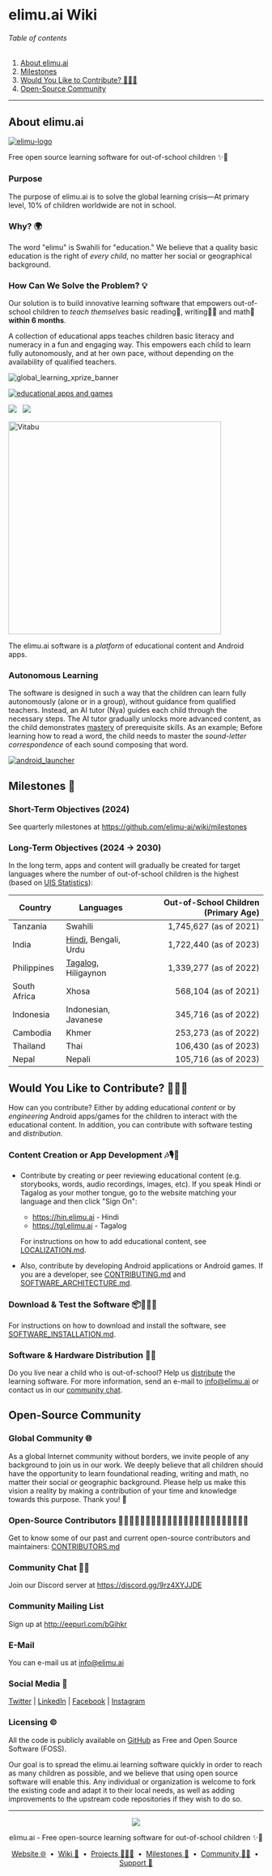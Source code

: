 # elimu.ai Wiki

###### Table of contents
  1. [About elimu.ai](#about)
  1. [Milestones](#milestones)
  1. [Would You Like to Contribute? 👩🏽‍💻](#contribute)
  1. [Open-Source Community](#open-source-community)


---


<a name="about"></a>
## About elimu.ai

[
  ![elimu-logo](https://user-images.githubusercontent.com/15718174/54360503-e8e88980-465c-11e9-9792-32b513105cf3.png)
](http://elimu.ai)

Free open source learning software for out-of-school children ✨🚀

### Purpose

The purpose of elimu.ai is to solve the global learning crisis—At primary level, 10% of children worldwide are not in school.

### Why? 🌍

The word "elimu" is Swahili for "education." We believe that a quality basic education is the right of _every child_, no matter her social or geographical background.

### How Can We Solve the Problem? 💡

Our solution is to build innovative learning software that empowers out-of-school children to _teach themselves_ basic reading📖, writing✍🏽 and math🔢 **within 6 months**.

A collection of educational apps teaches children basic literacy and numeracy in a fun and engaging way. This empowers each child to learn fully autonomously, and at her own pace, without depending on the availability of qualified teachers.

![global_learning_xprize_banner](https://user-images.githubusercontent.com/15718174/82724725-b8918600-9d0a-11ea-9775-76f653fa2a9c.jpg)

[
  ![educational apps and games](https://user-images.githubusercontent.com/15718174/82109205-c3767480-9766-11ea-947b-fa53cfcba767.png)
](https://github.com/elimu-ai/nyas-space-quest)

[![](https://markdown-videos-api.jorgenkh.no/youtube/B4pLVIHeqTc)](https://youtu.be/B4pLVIHeqTc)
&nbsp;
[![](https://markdown-videos-api.jorgenkh.no/youtube/nKVHaz3_xJ8)](https://youtu.be/nKVHaz3_xJ8)

[<img alt="Vitabu" src="https://user-images.githubusercontent.com/15718174/102108186-4796f480-3e3b-11eb-9375-4dcc53b60d7e.png" width="420" />](https://github.com/elimu-ai/vitabu)

The elimu.ai software is a _platform_ of educational content and Android apps.

### Autonomous Learning

The software is designed in such a way that the children can learn fully autonomously (alone or in a group), without guidance from qualified teachers. Instead, an AI tutor (Nya) guides each child through the necessary steps. The AI tutor gradually unlocks more advanced content, as the child demonstrates [mastery](PEDAGOGY.md#personalized-learning-) of prerequisite skills. As an example; Before learning how to read a word, the child needs to master the _sound-letter correspondence_ of each sound composing that word.

[![android_launcher](https://user-images.githubusercontent.com/15718174/82110563-ea867380-9771-11ea-8703-d63e381001eb.gif)](https://github.com/elimu-ai/launcher)


<a name="milestones"></a>
## Milestones 📆

### Short-Term Objectives (2024)

See quarterly milestones at https://github.com/elimu-ai/wiki/milestones

### Long-Term Objectives (2024 → 2030)

In the long term, apps and content will gradually be created for target languages where the number of out-of-school children is the highest (based on [UIS Statistics](http://data.uis.unesco.org/)):

Country | Languages | Out-of-School Children (Primary Age)
------------ | ------------- | ------------:
Tanzania | Swahili | 1,745,627 (as of 2021)
India | [Hindi](https://hin.elimu.ai), Bengali, Urdu | 1,722,440 (as of 2023)
Philippines | [Tagalog](https://tgl.elimu.ai), Hiligaynon | 1,339,277 (as of 2022)
South Africa | Xhosa | 568,104 (as of 2021)
Indonesia | Indonesian, Javanese | 345,716 (as of 2022)
Cambodia | Khmer | 253,273 (as of 2022)
Thailand | Thai | 106,430 (as of 2023)
Nepal | Nepali | 105,716 (as of 2023)

<a name="contribute"></a>
## Would You Like to Contribute? 👩🏽‍💻

How can you contribute? Either by adding educational _content_ or by _engineering_ Android apps/games for the children to interact with the educational content. In addition, you can contribute with software testing and _distribution_.

### Content Creation or App Development 🎶🎙️📱

  * Contribute by creating or peer reviewing educational content (e.g. storybooks, words, audio recordings, images, etc). If you speak Hindi or Tagalog as your mother tongue, go to the website matching your language and then click "Sign On":

    * https://hin.elimu.ai - Hindi
    * https://tgl.elimu.ai - Tagalog

    For instructions on how to add educational content, see [LOCALIZATION.md](LOCALIZATION.md#add-educational-content).

  * Also, contribute by developing Android applications or Android games. If you are a developer, see [CONTRIBUTING.md](CONTRIBUTING.md) and [SOFTWARE_ARCHITECTURE.md](SOFTWARE_ARCHITECTURE.md).

### Download & Test the Software 📦🕵🏽‍♀️

For instructions on how to download and install the software, see [SOFTWARE_INSTALLATION.md](SOFTWARE_INSTALLATION.md).

### Software & Hardware Distribution 🛵💨

Do you live near a child who is out-of-school? Help us [distribute](SOFTWARE_ARCHITECTURE.md#distribution) the learning software. For more information, send an e-mail to info@elimu.ai or contact us in our [community chat](#community-chat).


<a name="open-source-community"></a>
## Open-Source Community

### Global Community 🌐

As a global Internet community without borders, we invite people of any background to join us in our work. We deeply believe that all children should have the opportunity to learn foundational reading, writing and math, no matter their social or geographic background. Please help us make this vision a reality by making a contribution of your time and knowledge towards this purpose. Thank you! 💜

### Open-Source Contributors 👨🏽‍💻👩🏾‍💻👩🏼‍💻👨🏾‍💻👨🏿‍💻👩🏿‍💻👩🏻‍💻👨🏽‍💻
Get to know some of our past and current open-source contributors and maintainers: [CONTRIBUTORS.md](CONTRIBUTORS.md)

### Community Chat 👋🏽	
Join our Discord server at https://discord.gg/9rz4XYJJDE

### Community Mailing List
Sign up at http://eepurl.com/bGihkr

### E-Mail
You can e-mail us at info@elimu.ai

### Social Media 📰

[Twitter](https://twitter.com/elimu_ai) | [LinkedIn](https://www.linkedin.com/company/elimuai) | [Facebook](https://www.facebook.com/elimuai) | [Instagram](https://www.instagram.com/elimu.ai/)

### Licensing ©️

All the code is publicly available on [GitHub](https://github.com/elimu-ai) as Free and Open Source Software (FOSS).

Our goal is to spread the elimu.ai learning software quickly in order to reach as many children as possible, and we believe that using open source software will enable this. Any individual or organization is welcome to fork the existing code and adapt it to their local needs, as well as adding improvements to the upstream code repositories if they wish to do so.

---

<p align="center">
  <img src="https://github.com/elimu-ai/webapp/blob/main/src/main/webapp/static/img/logo-text-256x78.png" />
</p>
<p align="center">
  elimu.ai - Free open-source learning software for out-of-school children ✨🚀
</p>
<p align="center">
  <a href="https://elimu.ai">Website 🌐</a>
  &nbsp;•&nbsp;
  <a href="https://github.com/elimu-ai/wiki#readme">Wiki 📃</a>
  &nbsp;•&nbsp;
  <a href="https://github.com/orgs/elimu-ai/projects?query=is%3Aopen">Projects 👩🏽‍💻</a>
  &nbsp;•&nbsp;
  <a href="https://github.com/elimu-ai/wiki/milestones">Milestones 🎯</a>
  &nbsp;•&nbsp;
  <a href="https://github.com/elimu-ai/wiki#open-source-community">Community 👋🏽</a>
  &nbsp;•&nbsp;
  <a href="https://www.drips.network/app/drip-lists/41305178594442616889778610143373288091511468151140966646158126636698">Support 💜</a>
</p>
